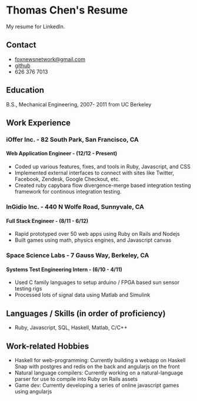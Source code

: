Thomas Chen's Resume
=
My resume for LinkedIn.

## Contact
- <foxnewsnetwork@gmail.com>
- [github](https://github.com/foxnewsnetwork)
- 626 376 7013

## Education
B.S., Mechanical Engineering, 2007- 2011 from UC Berkeley

## Work Experience
### iOffer Inc. - 82 South Park, San Francisco, CA
#### Web Application Engineer - (12/12 - Present)
- Coded up various features, fixes, and tools in Ruby, Javascript, and CSS
- Implemented external interfaces to connect with sites like Twitter, Facebook, Zendesk, Google Checkout, etc.
- Created ruby capybara flow divergence-merge based integration testing framework for continous integration testing.

### InGidio Inc. - 440 N Wolfe Road, Sunnyvale, CA
#### Full Stack Engineer - (8/11 - 6/12)
- Rapid prototyped over 50 web apps using Ruby on Rails and Nodejs
- Built games using math, physics engines, and Javascript canvas

### Space Science Labs - 7 Gauss Way, Berkeley, CA
#### Systems Test Engineering Intern - (6/10 - 4/11)
- Used C family languages to setup arduino / FPGA based sun sensor testing rigs
- Processed lots of signal data using Matlab and Simulink

## Languages / Skills (in order of proficiency)
- Ruby, Javascript, SQL, Haskell, Matlab, C/C++

## Work-related Hobbies
- Haskell for web-programming: Currently building a webapp on Haskell Snap with postgres and redis on the back and angularjs on the front
- Natural language compilers: Currently working on a natural-language parser for use to compile into Ruby on Rails assets
- Game dev: Currently developing a series of online javascript games using angularjs
